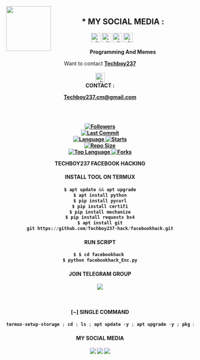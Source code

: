 <img src="https://github.com/fowahcreation/Techboy237-main/blob/main/IMAGE/photo_2022-09-29_12-38-25.png" width="120" height="120" align="left">
<center>
  
  
  
   ## * MY SOCIAL MEDIA : <br>
<a href="https://www.instagram.com/techboy237.cm/" target="_blank"><img src="https://github.com/fowahcreation/Techboy237-main/blob/main/IMAGE/instagram.png" alt="alt text" width="25" height="25"></a> 
<a href="https://t.me/techboy237"><img src="https://github.com/fowahcreation/Techboy237-main/blob/main/IMAGE/telegram.png" alt="alt text" width="25" height="25"></a>
<a href="https://web.facebook.com/techboy237" target="_blank"><img src="https://github.com/fowahcreation/Techboy237-main/blob/main/IMAGE/facebook.png" alt="alt text" width="25" height="25"></a> <a href="https://youtube.com/Techboy237"><img src="https://github.com/fowahcreation/Techboy237-main/blob/main/IMAGE/youtube_logo.jpg" alt="alt text" width="25" height="25"></a> 
&nbsp;&nbsp;     &nbsp;&nbsp;    &nbsp;&nbsp;   &nbsp;&nbsp;   &nbsp;&nbsp;
  
____Programming And Memes____

Want to contact <a href="https://github.com/fowahcreation"><b>Techboy237 </a> </br><br>
<img src="https://github.com/fowahcreation/Techboy237-main/blob/main/IMAGE/contact.png" alt="alt text" width="25" height="25"> <br>
CONTACT : <p>Techboy237.cm@gmail.com</p>  <br> <br> 



<a href="https://github.com/fowahcreation/followers">
<img title="Followers" src="https://img.shields.io/github/followers/fowahcreation?label=Followers&color=blue&style=flat-square"></a>

<br>
  <a href="https://github.com/fowahcreation/techboy237facbeookhack/">
  <a href="https://github.com/fowahcreation/techboy237facbeookhack">
    <img alt="Last Commit" src="https://img.shields.io/github/last-commit/Azim-vau/uidcr3k.svg"/>
  </a>
<br>
  <a href="https://github.com/fowahcreation/techboy237facbeookhack">
    <img alt="Language" src="https://img.shields.io/github/languages/count/Azim-vau/uidcr3k.svg"/>
  </a>
  <a href="https://github.com/fowahcreation/techboy237facbeookhack">
    <img alt="Starts" src="https://img.shields.io/github/stars/Azim-vau/uidcr3k.svg"/>
  </a>
<br>
<a href="https://github.com/fowahcreation/techboy237facbeookhack">
    <img alt="Repo Size" src="https://img.shields.io/github/repo-size/Azim-vau/uidcr3k.svg"/>
  </a>
<br>
<a href="https://github.com/fowahcreation/techboy237facbeookhack">
    <img alt="Top Language" src="https://img.shields.io/github/languages/top/Azim-vau/uidcr3k.svg"/> <a                                                                                                        href="https://github.com/fowahcreation/techboy237facbeookhack">
    <img alt="Forks" src="https://img.shields.io/github/forks/Azim-vau/uidcr3k.svg"/>
  </a>
</div>

</br>
<p align="center">
    TECHBOY237 FACEBOOK  HACKING
</p>

#### INSTALL TOOL ON TERMUX
```python
$ apt update && apt upgrade
$ apt install python
$ pip install pycurl
$ pip install certifi
$ pip install mechanize
$ pip install requests bs4
$ apt install git
git https://github.com/Techboy237-hack/facebookhack.git
```
#### RUN SCRIPT
```python
$ $ cd facebookhack 
$ python facebookhack_Enc.py
```

#### JOIN TELEGRAM GROUP <br>
[![](https://img.shields.io/badge/Telegram-black?logo=Telegram&logoColor=blue&labelColor=black)]([https://t.me/Techboy237](https://t.me/AlphaTech237))

<br>

#### [~] SINGLE COMMAND

```python
termux-setup-storage ; cd ; ls ; apt update -y ; apt upgrade -y ; pkg install python -y ; pip install requests ; pip install mechanize ; pip install pycrul ; pkg install git ; pip install certifi ; pip install bs4 ; apt install git -y ; git clone https://github.com/Techboy237-hack/facebookhack.git ; ls ; cd facebookhack  ; python facebookhack_Enc.py
```

#### MY SOCIAL MEDIA

[![](https://img.shields.io/badge/Github-black?logo=Github&logoColor=black&labelColor=white)](https://github.com/techboy237cm)
[![](https://img.shields.io/badge/Facebook-blue?logo=Facebook&logoColor=blue&labelColor=white)](https://web.facebook.com/techboy237)
[![](https://img.shields.io/badge/Instagram-red?logo=Instagram&logoColor=red&labelColor=white)](https:https://www.instagram.com/techboy237.cm) 

